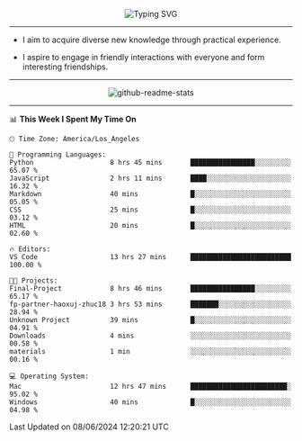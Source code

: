 <p align="center">
  <img src="https://readme-typing-svg.demolab.com?font=Fira+Code&weight=500&size=32&duration=2500&pause=1600&center=true&vCenter=true&random=false&width=1024&height=64&lines=Hi+there+%F0%9F%91%8B;I'm+delighted+you+could+make+it+here+%F0%9F%8E%89;I'm+Harry%2C+a+college+student+still+finding+my+way" alt="Typing SVG" />
</p>


---


- I aim to acquire diverse new knowledge through practical experience.

- I aspire to engage in friendly interactions with everyone and form interesting friendships.


---


<p align="center">
  <img src="https://github-readme-stats.vercel.app/api?username=Harry-Jing&show_icons=true" alt="github-readme-stats"/>
</p>


---

<!--START_SECTION:waka-->
📊 **This Week I Spent My Time On** 

```text
🕑︎ Time Zone: America/Los_Angeles

💬 Programming Languages: 
Python                   8 hrs 45 mins       ████████████████░░░░░░░░░   65.07 % 
JavaScript               2 hrs 11 mins       ████░░░░░░░░░░░░░░░░░░░░░   16.32 % 
Markdown                 40 mins             █░░░░░░░░░░░░░░░░░░░░░░░░   05.05 % 
CSS                      25 mins             █░░░░░░░░░░░░░░░░░░░░░░░░   03.12 % 
HTML                     20 mins             █░░░░░░░░░░░░░░░░░░░░░░░░   02.60 % 

🔥 Editors: 
VS Code                  13 hrs 27 mins      █████████████████████████   100.00 % 

🐱‍💻 Projects: 
Final-Project            8 hrs 46 mins       ████████████████░░░░░░░░░   65.17 % 
fp-partner-haoxuj-zhuc18 3 hrs 53 mins       ███████░░░░░░░░░░░░░░░░░░   28.94 % 
Unknown Project          39 mins             █░░░░░░░░░░░░░░░░░░░░░░░░   04.91 % 
Downloads                4 mins              ░░░░░░░░░░░░░░░░░░░░░░░░░   00.58 % 
materials                1 min               ░░░░░░░░░░░░░░░░░░░░░░░░░   00.16 % 

💻 Operating System: 
Mac                      12 hrs 47 mins      ████████████████████████░   95.02 % 
Windows                  40 mins             █░░░░░░░░░░░░░░░░░░░░░░░░   04.98 % 
```


 Last Updated on 08/06/2024 12:20:21 UTC
<!--END_SECTION:waka-->
